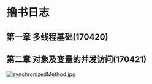 # 撸书日志

## 第一章 多线程基础(170420)
## 第二章 对象及变量的并发访问(170421)
![synchronizedMethod.jpg](http://upload-images.jianshu.io/upload_images/2031765-292516d632cbf4d1.jpg?imageMogr2/auto-orient/strip%7CimageView2/2/w/1240)


